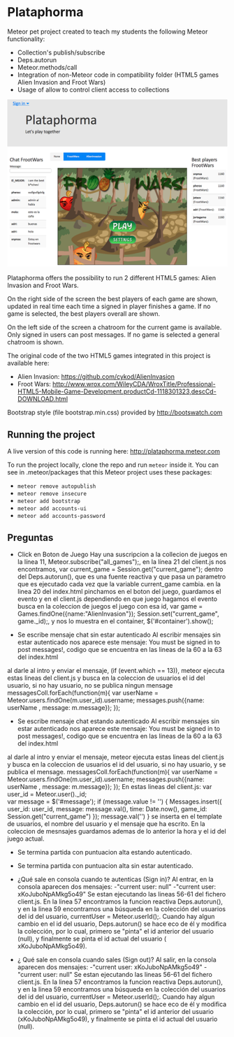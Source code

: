 Plataphorma
===========

Meteor pet project created to teach my students the following Meteor functionality: 

* Collection's publish/subscribe 
* Deps.autorun 
* Meteor.methods/call 
* Integration of non-Meteor code in compatibility folder (HTML5 games Alien Invasion and Froot Wars)
* Usage of allow to control client access to collections

![ScreenShot](/screenshot.png)


Plataphorma offers the possibility to run 2 different HTML5 games: Alien Invasion and Froot Wars. 

On the right side of the screen the best players of each game are shown, updated in real time each time a signed in player finishes a game. If no game is selected, the best players overall are shown.

On the left side of the screen a chatroom for the current game is available. Only signed in users can post messages. If no game is selected a general chatroom is shown.

The original code of the two HTML5 games integrated in this project is available here:
* Alien Invasion: https://github.com/cykod/AlienInvasion
* Froot Wars: http://www.wrox.com/WileyCDA/WroxTitle/Professional-HTML5-Mobile-Game-Development.productCd-1118301323,descCd-DOWNLOAD.html

Bootstrap style (file bootstrap.min.css) provided by http://bootswatch.com


Running the project
-------------------

A live version of this code is running here: http://plataphorma.meteor.com

To run the project locally, clone the repo and run ```meteor``` inside it. You can see in .meteor/packages that this Meteor project uses these packages:
* ```meteor remove autopublish```
* ```meteor remove insecure```
* ```meteor add bootstrap```
* ```meteor add accounts-ui```
* ```meteor add accounts-password```

Preguntas
-------------------
* Click en Boton de Juego
Hay una suscripcion a la collecion de juegos en la línea 11, Meteor.subscribe("all_games");,
en la línea 21  del client.js nos encontramos, var current_game = Session.get("current_game"); dentro del Deps.autorun(), que es una fuente reactiva y que pasa un parametro que es ejecutado cada vez que la variable current_game cambia.
 en la linea 20 del index.html pinchamos en el boton del juego, guardamos el evento y en el client.js dependiendo en que juego hagamos el evento busca en la coleccion de juegos el juego con esa id, var game = Games.findOne({name:"AlienInvasion"});
	Session.set("current_game", game._id);, y nos lo muestra en el container, $('#container').show();

* Se escribe mensaje chat sin estar autenticado
 Al escribir mensajes sin estar autenticado nos aparece este mensaje: You must be signed in to post messages!, codigo que se encuentra en las lineas de la 60 a la 63 del index.html 

al darle al intro y enviar el mensaje, (if (event.which == 13)), meteor ejecuta estas lineas del client.js y busca en la coleccion de usuarios el id del usuario, si no hay usuario, no se publica ningun mensage
 messagesColl.forEach(function(m){
	var userName = Meteor.users.findOne(m.user_id).username;
	messages.push({name: userName , message: m.message});
    });


* Se escribe mensaje chat estando autenticado
 Al escribir mensajes sin estar autenticado nos aparece este mensaje: You must be signed in to post messages!, codigo que se encuentra en las lineas de la 60 a la 63 del index.html 

al darle al intro y enviar el mensaje, meteor ejecuta estas lineas del client.js y busca en la coleccion de usuarios el id del usuario, si no hay usuario, y se publica el mensage.
 messagesColl.forEach(function(m){
	var userName = Meteor.users.findOne(m.user_id).username;
	messages.push({name: userName , message: m.message});
    });
En estas lineas del client.js:
var user_id = Meteor.user()._id;	    
		var message = $('#message');
		if (message.value != '') {
		    Messages.insert({
			user_id: user_id,
			message: message.val(),
			time: Date.now(),
			game_id: Session.get("current_game")
		    });
		    message.val('')
		}
se inserta en el template de usuarios, el nombre del usuario y el mensaje que ha escrito. En la coleccion de mesnsajes guardamos ademas de lo anterior la hora y el id del juego actual. 


* Se termina partida con puntuacion alta estando autenticado.



* Se termina partida con puntuacion alta sin estar autenticado.



* ¿Qué sale en consola cuando te autenticas (Sign in)?
Al entrar, en la consola aparecen dos mensajes:
-"current user: null" 
-"current user: xKoJuboNpAMkg5o49"
Se estan ejecutando las lineas 56-61 del fichero client.js.
En la linea 57 encontramos la funcion reactiva Deps.autorun(), y en la linea 59 encontramos una búsqueda en la colección del usuarios del id del usuario, currentUser = Meteor.userId();.
Cuando hay algun cambio en el id del usuario, Deps.autorun() se hace eco de él y modifica la colección, por lo cual, primero se "pinta" el id anterior del usuario (null), y finalmente se pinta el id actual del usuario ( xKoJuboNpAMkg5o49).


* ¿ Qué sale en consola cuando sales (Sign out)?
Al salir, en la consola aparecen dos mensajes:
-"current user: xKoJuboNpAMkg5o49"
-"current user: null" 
Se estan ejecutando las lineas 56-61 del fichero client.js.
En la linea 57 encontramos la funcion reactiva Deps.autorun(), y en la linea 59 encontramos una búsqueda en la colección del usuarios del id del usuario, currentUser = Meteor.userId();.
Cuando hay algun cambio en el id del usuario, Deps.autorun() se hace eco de él y modifica la colección, por lo cual, primero se "pinta" el id anterior del usuario (xKoJuboNpAMkg5o49), y finalmente se pinta el id actual del usuario (null).
